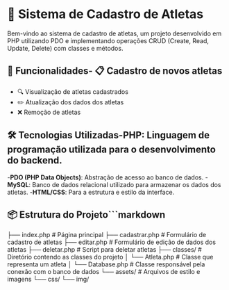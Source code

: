 # 🏅 Sistema de Cadastro de Atletas

Bem-vindo ao sistema de cadastro de atletas, um projeto desenvolvido em PHP utilizando PDO e implementando operações CRUD (Create, Read, Update, Delete) com classes e métodos.

## 🚀 Funcionalidades- 📋 Cadastro de novos atletas
- 🔍 Visualização de atletas cadastrados
- ✏️ Atualização dos dados dos atletas
- ❌ Remoção de atletas

## 🛠️ Tecnologias Utilizadas-**PHP**: Linguagem de programação utilizada para o desenvolvimento do backend.
-**PDO (PHP Data Objects)**: Abstração de acesso ao banco de dados.
-**MySQL**: Banco de dados relacional utilizado para armazenar os dados dos atletas.
-**HTML/CSS**: Para a estrutura e estilo da interface.

## 📦 Estrutura do Projeto```markdown
├── index.php           # Página principal
├── cadastrar.php       # Formulário de cadastro de atletas
├── editar.php          # Formulário de edição de dados dos atletas
├── deletar.php         # Script para deletar atletas
├── classes/            # Diretório contendo as classes do projeto
│   └── Atleta.php      # Classe que representa um atleta
│   └── Database.php    # Classe responsável pela conexão com o banco de dados
└── assets/             # Arquivos de estilo e imagens
    └── css/
    └── img/
